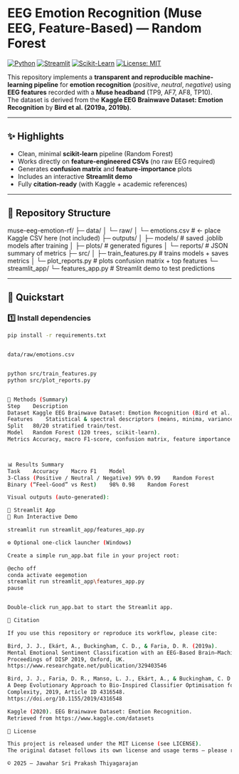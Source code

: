 # EEG Emotion Recognition (Muse EEG, Feature-Based) — Random Forest

[![Python](https://img.shields.io/badge/Python-3.11-blue?logo=python)](https://www.python.org/)
[![Streamlit](https://img.shields.io/badge/Streamlit-1.x-FF4B4B?logo=streamlit)](https://streamlit.io/)
[![Scikit-Learn](https://img.shields.io/badge/Scikit--Learn-1.x-F7931E?logo=scikit-learn)](https://scikit-learn.org/)
[![License: MIT](https://img.shields.io/badge/License-MIT-green.svg)](LICENSE)

This repository implements a **transparent and reproducible machine-learning pipeline** for **emotion recognition** (*positive*, *neutral*, *negative*) using **EEG features** recorded with a **Muse headband** (TP9, AF7, AF8, TP10).  
The dataset is derived from the **Kaggle EEG Brainwave Dataset: Emotion Recognition** by **Bird et al. (2019a, 2019b)**.

---

## ✨ Highlights
- Clean, minimal **scikit-learn** pipeline (Random Forest)
- Works directly on **feature-engineered CSVs** (no raw EEG required)
- Generates **confusion matrix** and **feature-importance** plots
- Includes an interactive **Streamlit demo**
- Fully **citation-ready** (with Kaggle + academic references)

---

## 📂 Repository Structure

muse-eeg-emotion-rf/
├─ data/
│ └─ raw/
│ └─ emotions.csv # ← place Kaggle CSV here (not included)
├─ outputs/
│ ├─ models/ # saved .joblib models after training
│ ├─ plots/ # generated figures
│ └─ reports/ # JSON summary of metrics
├─ src/
│ ├─ train_features.py # trains models + saves metrics
│ └─ plot_reports.py # plots confusion matrix + top features
└─ streamlit_app/
└─ features_app.py # Streamlit demo to test predictions


---

## 🚀 Quickstart

### 1️⃣ Install dependencies
```bash
pip install -r requirements.txt


data/raw/emotions.csv


python src/train_features.py
python src/plot_reports.py


🧠 Methods (Summary)
Step	Description
Dataset	Kaggle EEG Brainwave Dataset: Emotion Recognition (Bird et al., 2019a, 2019b). Muse 4-channel EEG (TP9, AF7, AF8, TP10); two subjects; 3 min per emotional state (positive, neutral, negative) + 6 min resting.
Features	Statistical & spectral descriptors (means, minima, variances, derivatives, entropies, covariances).
Split	80/20 stratified train/test.
Model	Random Forest (120 trees, scikit-learn).
Metrics	Accuracy, macro F1-score, confusion matrix, feature importance.



📊 Results Summary
Task	Accuracy	Macro F1	Model
3-Class (Positive / Neutral / Negative)	99%	0.99	Random Forest
Binary (“Feel-Good” vs Rest)	98%	0.98	Random Forest

Visual outputs (auto-generated):

🧩 Streamlit App
🎯 Run Interactive Demo

streamlit run streamlit_app/features_app.py

⚙️ Optional one-click launcher (Windows)

Create a simple run_app.bat file in your project root:

@echo off
conda activate eegemotion
streamlit run streamlit_app\features_app.py
pause


Double-click run_app.bat to start the Streamlit app.

🧾 Citation

If you use this repository or reproduce its workflow, please cite:

Bird, J. J., Ekárt, A., Buckingham, C. D., & Faria, D. R. (2019a).
Mental Emotional Sentiment Classification with an EEG-Based Brain–Machine Interface.
Proceedings of DISP 2019, Oxford, UK.
https://www.researchgate.net/publication/329403546

Bird, J. J., Faria, D. R., Manso, L. J., Ekárt, A., & Buckingham, C. D. (2019b).
A Deep Evolutionary Approach to Bio-Inspired Classifier Optimisation for Brain–Machine Interaction.
Complexity, 2019, Article ID 4316548.
https://doi.org/10.1155/2019/4316548

Kaggle (2020). EEG Brainwave Dataset: Emotion Recognition.
Retrieved from https://www.kaggle.com/datasets

📄 License

This project is released under the MIT License (see LICENSE).
The original dataset follows its own license and usage terms — please respect the authors’ conditions.

© 2025 — Jawahar Sri Prakash Thiyagarajan


